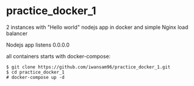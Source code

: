 # practice_docker_1

2 instances with "Hello world" nodejs app in docker and simple Nginx load balancer

Nodejs app listens 0.0.0.0

all containers starts with docker-compose:

```
$ git clone https://github.com/iwansam96/practice_docker_1.git
$ cd practice_docker_1
# docker-compose up -d
```
